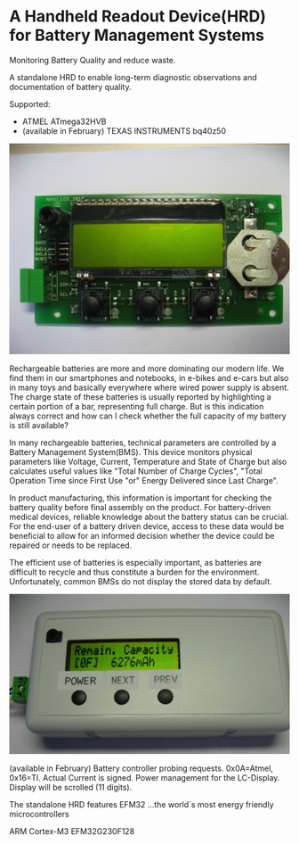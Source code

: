﻿# A Handheld Readout Device(HRD) for Battery Management Systems
Monitoring Battery Quality and reduce waste.

A standalone HRD to enable long-term diagnostic observations and 
documentation of battery quality.

Supported:

-	ATMEL ATmega32HVB 
- (available in February) TEXAS INSTRUMENTS bq40z50

![My image](https://github.com/peterloes/HRD/blob/master/Getting_Started_Tutorial/2_Electronic_board.jpg)

Rechargeable batteries are more and more dominating our modern life.
We find them in our smartphones and notebooks, in e-bikes and e-cars but also in many toys and
basically everywhere where wired power supply is absent.
The charge state of these batteries is usually reported by highlighting a certain portion of a bar, representing full charge.
But is this indication always correct and how can I check whether the full capacity of my battery is still available?

In many rechargeable batteries, technical parameters are controlled by a Battery Management System(BMS).
This device monitors physical parameters like Voltage, Current, Temperature and State of Charge but also
calculates useful values like "Total Number of Charge Cycles", "Total Operation Time since First Use "or"
Energy Delivered since Last Charge".

In product manufacturing, this information is important for checking the battery quality before final assembly
on the product. For battery-driven medical devices, reliable knowledge about the battery status can be crucial.
For the end-user of a battery driven device, access to these data would be beneficial to allow for an informed decision
whether the device could be repaired or needs to be replaced.
 
The efficient use of batteries is especially important, as batteries are difficult to recycle and thus constitute a
burden for the environment. Unfortunately, common BMSs do not display the stored data by default.

![My image](https://github.com/peterloes/HRD/blob/master/Getting_Started_Tutorial/2_Mechanik_HRD.JPG)

(available in February) 
Battery controller probing requests. 0x0A=Atmel, 0x16=TI. 
Actual Current is signed. 
Power management for the LC-Display. 
Display will be scrolled (11 digits). 

The standalone HRD features EFM32 ...the world´s most energy friendly microcontrollers

ARM Cortex-M3 EFM32G230F128

